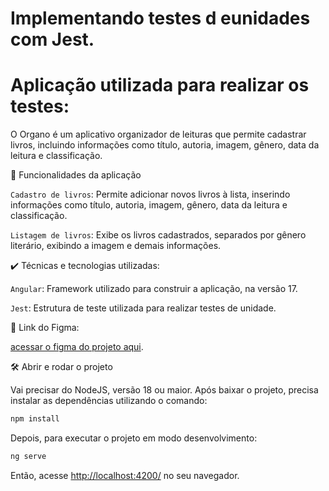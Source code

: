 # Implementando testes d eunidades com Jest.

# Aplicação utilizada para realizar os testes: 
O Organo é um aplicativo organizador de leituras que permite cadastrar livros, incluindo informações como título, autoria, imagem, gênero, data da leitura e classificação.

🔨 Funcionalidades da aplicação

`Cadastro de livros`: Permite adicionar novos livros à lista, inserindo informações como título, autoria, imagem, gênero, data da leitura e classificação.

`Listagem de livros`: Exibe os livros cadastrados, separados por gênero literário, exibindo a imagem e demais informações.

✔️ Técnicas e tecnologias utilizadas:

`Angular`: Framework utilizado para construir a aplicação, na versão 17.

`Jest`: Estrutura de teste utilizada para realizar testes de unidade.

📁 Link do Figma:

[acessar o figma do projeto aqui](https://www.figma.com/file/GYv8FnRc51ZDfGmi2zzaQb/Organo-%7C-Angular?type=design&node-id=134-128&mode=design).

🛠️ Abrir e rodar o projeto

Vai precisar do NodeJS, versão 18 ou maior.
Após baixar o projeto,  precisa instalar as dependências utilizando o comando:
```bash
npm install
```
Depois, para executar o projeto em modo desenvolvimento:
```bash
ng serve
```
Então, acesse [http://localhost:4200/](url) no seu navegador.
